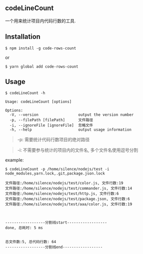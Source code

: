 ## codeLineCount


一个用来统计项目内代码行数的工具.

## Installation

```
$ npm install -g code-rows-count
```

or

```
$ yarn global add code-rows-count
```

## Usage

```
$ codeLineCount -h

Usage: codeLineCount [options]

Options:
  -V, --version                  output the version number
  -p, --filePath [filePath]      文件路径
  -i, --ignoreFile [ignoreFile]  忽略文件
  -h, --help                     output usage information
```

> -p: 需要统计代码行数项目的绝对路径

> -i: 不需要参与统计的项目内的文件名, 多个文件名使用逗号分割


example:

```
$ codeLineCount -p /home/silence/nodejs/test -i node_modules,yarn.lock,.git,package.json.lock

文件路径:/home/silence/nodejs/test/color.js, 文件行数:19
文件路径:/home/silence/nodejs/test/commander.js, 文件行数:14
文件路径:/home/silence/nodejs/test/http.js, 文件行数:6
文件路径:/home/silence/nodejs/test/package.json, 文件行数:6
文件路径:/home/silence/nodejs/test/aaa/color.js, 文件行数:19



------------------分割线start------------------
done, 总耗时: 5 ms


总文件数:5, 总代码行数: 64
------------------分割线end------------------
```






<!-- ## 代码提交规范 -->
<!--  -->
<!-- 1.  安装 [Commitizen](https://github.com/commitizen/cz-cli) 工具 -->
<!--  -->
<!--     ``` -->
<!--     $ npm install -g commitizen -->
<!--     ``` -->
<!--  -->
<!-- 2.  替换 `git commit` 命令 -->
<!--  -->
<!--     ``` -->
<!--     $ git cz -->
<!--     ``` -->
<!-- 3.  git cz以后会出现选项框用于选择本次提交的内容类型 -->
<!-- ``` -->
<!--     feat：新功能（feature） -->
<!--     fix：修补bug -->
<!--     docs：文档（documentation） -->
<!--     style： 格式（不影响代码运行的变动） -->
<!--     refactor：重构（即不是新增功能，也不是修改bug的代码变动） -->
<!--     perf: 提高性能的代码 -->
<!--     test：增加测试 -->
<!--     build: 影响构建系统或外部依赖项的更改 -->
<!--     ci: 修改ci配置文件或者脚本 -->
<!--     chore：构建过程或辅助工具的变动 -->
<!--     revert: 恢复之前的提交 -->
<!-- ``` -->
<!-- 4.  选择以后会出现Denote the scope of this change ($location, $browser, $compile, etc.) 用于输入本次提交改变的功能范围 -->
<!-- 5.  然后出现Write a short, imperative tense description of the change 用于输入本次提交内容的概要 -->
<!-- 6.  Provide a longer description of the change，用于输入本次提交内容的详细    描述 -->
<!-- 7.  List any breaking changes，用于输入本次提交的重要变更内容 -->
<!-- 8.  List any issues closed by this change 用于输入本次提交解决的问题 -->
